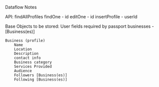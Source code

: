 Dataflow Notes

API:
	findAllProfiles
	findOne - id
	editOne - id
	insertProfile - userId


Base Objects to be stored:
	User
		fields required by passport
		businesses - [Business(es)]

	Business (profile)
		Name
		Location
		Description
		contact info 
		Business category
		Services Provided
		Audience
		Followers [Business(es)]
		Following [Business(es)]
